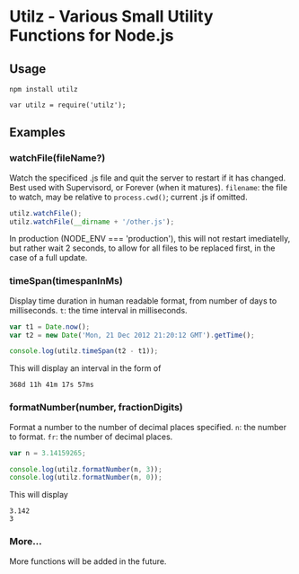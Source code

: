 # Utilz - Various Small Utility Functions for Node.js

## Usage

	npm install utilz
	
	var utilz = require('utilz');

## Examples

### watchFile(fileName?)

Watch the specificed .js file and quit the server to restart if it has changed.
Best used with Supervisord, or Forever (when it matures).
`filename`: the file to watch, may be relative to `process.cwd()`; current .js if omitted.

```js
utilz.watchFile();
utilz.watchFile(__dirname + '/other.js');
```

In production (NODE_ENV === 'production'), this will not restart imediatelly, but rather wait 2 seconds, to allow for all files to be replaced first, in the case of a full update.

### timeSpan(timespanInMs)

Display time duration in human readable format, from number of days to milliseconds.
`t`: the time interval in milliseconds.

```js
var t1 = Date.now();
var t2 = new Date('Mon, 21 Dec 2012 21:20:12 GMT').getTime();

console.log(utilz.timeSpan(t2 - t1));
```

This will display an interval in the form of

	368d 11h 41m 17s 57ms

### formatNumber(number, fractionDigits)

Format a number to the number of decimal places specified.
`n`: the number to format.
`fr`: the number of decimal places.

```js
var n = 3.14159265;

console.log(utilz.formatNumber(n, 3));
console.log(utilz.formatNumber(n, 0));
```

This will display

	3.142
	3

### More...

More functions will be added in the future.
